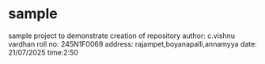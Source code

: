 # sample
sample project to demonstrate  creation of repository
author: c.vishnu vardhan
roll no: 245N1F0069
address: rajampet,boyanapalli,annamyya
date: 21/07/2025
time:2:50
